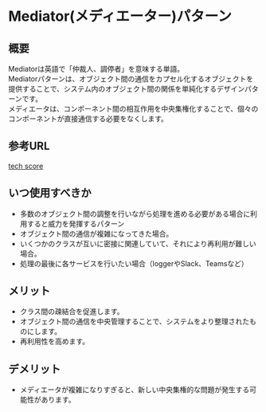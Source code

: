 # Mediator(メディエーター)パターン

## 概要

Mediatorは英語で「仲裁人、調停者」を意味する単語。  
Mediatorパターンは、オブジェクト間の通信をカプセル化するオブジェクトを提供することで、システム内のオブジェクト間の関係を単純化するデザインパターンです。  
メディエータは、コンポーネント間の相互作用を中央集権化することで、個々のコンポーネントが直接通信する必要をなくします。

## 参考URL

[tech score](https://www.techscore.com/tech/DesignPattern/Mediator)

## いつ使用すべきか

- 多数のオブジェクト間の調整を行いながら処理を進める必要がある場合に利用すると威力を発揮するパターン
- オブジェクト間の通信が複雑になってきた場合。
- いくつかのクラスが互いに密接に関連していて、それにより再利用が難しい場合。
- 処理の最後に各サービスを行いたい場合（loggerやSlack、Teamsなど）

## メリット

- クラス間の疎結合を促進します。
- オブジェクト間の通信を中央管理することで、システムをより整理されたものにします。
- 再利用性を高めます。

## デメリット

- メディエータが複雑になりすぎると、新しい中央集権的な問題が発生する可能性があります。



